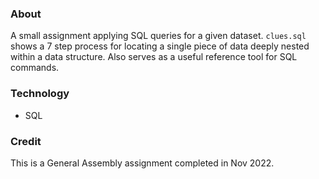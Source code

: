 ### About 
A small assignment applying SQL queries for a given dataset. <code>clues.sql</code> shows a 7 step process for locating a single piece of data deeply nested within a data structure. Also serves as a useful reference tool for SQL commands. 

### Technology
- SQL

### Credit 
This is a General Assembly assignment completed in Nov 2022. 
